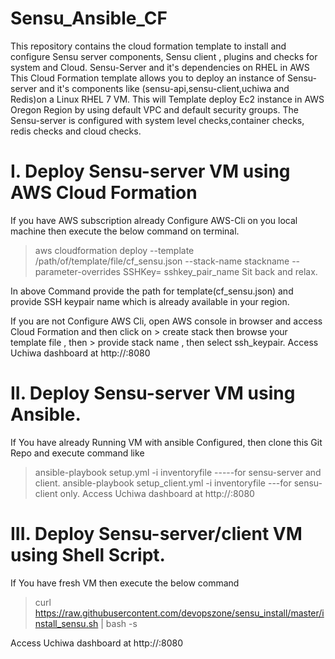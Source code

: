 # Sensu_Ansible_CF
This repository contains the cloud formation template to install and configure Sensu server components, Sensu client , plugins and checks for system and  Cloud.
Sensu-Server and it's dependencies on RHEL in AWS
This Cloud Formation template allows you to deploy an instance of Sensu-server and it's components like (sensu-api,sensu-client,uchiwa and Redis)on a Linux RHEL 7 VM. This will Template deploy Ec2 instance in AWS Oregon Region by using default VPC and default security groups. The Sensu-server is configured with system level checks,container checks, redis checks and cloud checks. 

# I. Deploy Sensu-server VM using AWS Cloud Formation
   If you have AWS subscription already Configure AWS-Cli on you local machine then execute the below command on terminal.

 > aws cloudformation deploy --template /path/of/template/file/cf_sensu.json --stack-name stackname --parameter-overrides SSHKey=  sshkey_pair_name Sit back and relax. 

In above Command provide the path for template(cf_sensu.json) and provide SSH keypair name which is already available in your region.
  
  If you are not Configure AWS Cli, open AWS console in browser and access Cloud Formation and then click on > create stack 
   then browse your template file , then > provide stack name , then select ssh_keypair. 
Access Uchiwa dashboard at http://<ipaddress>:8080
 
# II. Deploy Sensu-server VM using Ansible.

If You have already Running VM with ansible Configured, then clone this Git Repo and execute command like
> ansible-playbook setup.yml -i inventoryfile -----for sensu-server and client.
> ansible-playbook setup_client.yml -i inventoryfile ---for sensu-client only.
Access Uchiwa dashboard at http://<ipaddress>:8080
   
# III. Deploy Sensu-server/client VM using Shell Script.

If You have fresh VM then execute the below command 

> curl https://raw.githubusercontent.com/devopszone/sensu_install/master/install_sensu.sh | bash -s

Access Uchiwa dashboard at http://<ipaddress>:8080
